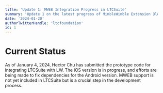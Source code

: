 ```yaml
---
title: 'Update 1: MWEB Integration Progress in LTCSuite'
summary: 'Update 1 on the latest progress of MimbleWimble Extension Block (MWEB) integration in LTCSuite as of January 2024.'
date: '2024-01-20'
authorTwitterHandle: 'ltcfoundation'
id: 1
---
```


# Current Status

As of January 4, 2024, Hector Chu has submitted the prototype code for integrating LTCSuite with LW. The iOS version is in progress, and efforts are being made to fix dependencies for the Android version. MWEB support is not yet included in LTCSuite but is a crucial step in the development process.
